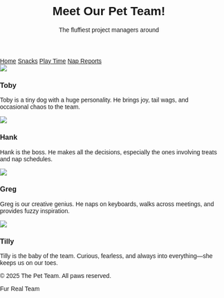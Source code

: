 <html lang="en">
<head>
<meta charset="UTF-8" />
<meta name="viewport" content="width=device-width, initial-scale=1.0"/>
<title>Meet the Pet Team!</title>
<style>
body {
font-family: Arial, sans-serif;
margin: 0;
padding: 0;
}

header {
background-color: #8ecae6;
color: white;
padding: 20px;
text-align: center;
}

nav {
background-color: #219ebc;
overflow: hidden;
position: sticky;
top: 0;
}

nav a {
float: left;
display: block;
color: white;
text-align: center;
padding: 14px 16px;
text-decoration: none;
}

nav a:hover {
background-color: #ddd;
color: black;
}

.team-container {
padding: 20px;
}

.member {
width: 45%;
margin: 2%;
float: left;
background-color: #fefae0;
padding: 10px;
border-radius: 8px;
}

.member img {
width: 100%;
border-radius: 8px;
}

.bio {
margin-top: 10px;
}

footer {
clear: both;
background-color: #8ecae6;
color: white;
text-align: center;
padding: 10px;
position: relative;
}

.badge {
position: absolute;
right: 10px;
top: -10px;
background-color: gold;
color: black;
padding: 5px 10px;
border-radius: 5px;
font-weight: bold;
}
</style>
</head>
<body>

<header>
<h1>Meet Our Pet Team!</h1>
<p>The fluffiest project managers around</p>
</header>

<nav>
<a href="#">Home</a>
<a href="#">Snacks</a>
<a href="#">Play Time</a>
<a href="#">Nap Reports</a>
</nav>

<div class="team-container">
<div class="member">
<img src="https://img.freepik.com/premium-vector/funny-dog-clipart_1281867-1823.jpg?w=996">
<div class="bio">
<h3>Toby</h3>
<p>Toby is a tiny dog with a huge personality. He brings joy, tail wags, and occasional chaos to the team.</p>
</div>
</div>

<div class="member">
<img src="https://media.istockphoto.com/id/1474618307/vector/cute-labrador-retriever-puppy-sitting-cartoon-vector-illustration.jpg?s=612x612&w=0&k=20&c=p3p78uBQyap2csx8LsRKXvhNl92LzOInZ5QVN_pAGUw=">
<div class="bio">
<h3>Hank</h3>
<p>Hank is the boss. He makes all the decisions, especially the ones involving treats and nap schedules.</p>
</div>
</div>

<div class="member">
<img src="https://img.freepik.com/premium-vector/cute-cat-vector-orange-cat-kawaii-cat_1035426-2.jpg?w=1060">
<div class="bio">
<h3>Greg</h3>
<p>Greg is our creative genius. He naps on keyboards, walks across meetings, and provides fuzzy inspiration.</p>
</div>
</div>

<div class="member">
<img src="https://as1.ftcdn.net/v2/jpg/02/63/04/74/1000_F_263047400_AReIHV0BYqPckVM9HUnh9czMhS4Ol2qm.jpg">
<div class="bio">
<h3>Tilly</h3>
<p>Tilly is the baby of the team. Curious, fearless, and always into everything—she keeps us on our toes.</p>
</div>
</div>
</div>

<footer>
<p>&copy; 2025 The Pet Team. All paws reserved.</p>
<div class="badge">Fur Real Team</div>
</footer>

</body>
</html>
